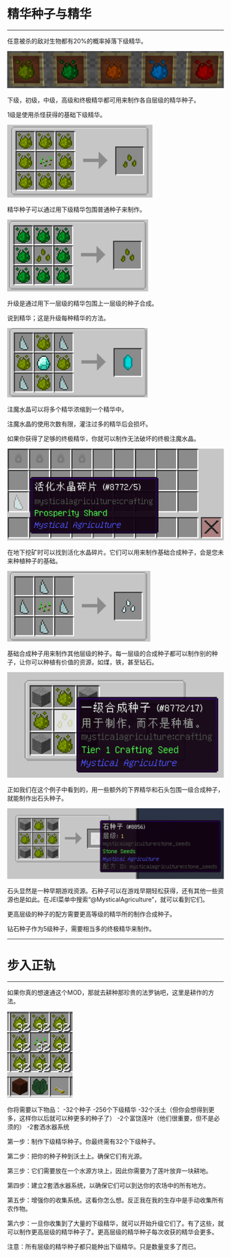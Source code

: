 # 精华种子与精华
___

任意被杀的敌对生物都有20%的概率掉落下级精华。

![模组中的五种不同可用精华](essences.png)

下级，初级，中级，高级和终极精华都可用来制作各自层级的精华种子。

1级是使用杀怪获得的基础下级精华。

![下级精华种子合成配方。查看JEI以获得帮助](inferiumseedstier1.png)

精华种子可以通过用下级精华包围普通种子来制作。

![初级精华种子合成配方。查看JEI以获得帮助](inferiumseedstier2.png)

升级是通过用下一层级的精华包围上一层级的种子合成。

说到精华；这是升级每种精华的方法。

![注魔水晶配方](infusioncrystal.png)

注魔水晶可以将多个精华浓缩到一个精华中。

注魔水晶的使用次数有限，灌注过多的精华后会损坏。

如果你获得了足够的终极精华，你就可以制作无法破坏的终极注魔水晶。

![活化水晶碎片物品](prosperityshard.png)

在地下挖矿时可以找到活化水晶碎片。它们可以用来制作基础合成种子，会是您未来种植种子的基础。

![基础合成种子](basecraftingseed.png)

基础合成种子用来制作其他层级的种子。每一层级的合成种子都可以制作别的种子，让你可以种植有价值的资源，如煤，铁，甚至钻石。

![例子](stoneseedsrecipe1.png)

正如我们在这个例子中看到的，用一些额外的下界精华和石头包围一级合成种子，就能制作出石头种子。

![继续这个例子](stoneseedsrecipe2.png)

石头显然是一种早期游戏资源。石种子可以在游戏早期轻松获得，还有其他一些资源也是如此。在JEI菜单中搜索“@MysticalAgriculture”，就可以看到它们。

更高层级的种子的配方需要更高等级的精华所的制作合成种子。

钻石种子作为5级种子，需要相当多的终极精华来制作。
___

# 步入正轨
___

如果你真的想速通这个MOD，那就去耕种那珍贵的法罗钠吧，这里是耕作的方法。

![完结这个模组你需要的物品](supplies.png)

你将需要以下物品：
-32个种子
-256个下级精华
-32个沃土（但你会想得到更多，这样你以后就可以种更多的种子了）
-2个富饶莲叶（他们很重要，但不是必须的）
-2套洒水器系统

第一步：制作下级精华种子。你最终需有32个下级种子。

第二步：把你的种子种到沃土上。确保它们有光源。

第三步：它们需要放在一个水源方块上，因此你需要为了莲叶放弃一块耕地。

第四步：建立2套洒水器系统，以确保它们可以到达你的农场中的所有地方。

第五步：增强你的收集系统。这看你怎么想。反正我在我的生存中是手动收集所有农作物。

第六步：一旦你收集到了大量的下级精华，就可以开始升级它们了。有了这些，就可以制作更高层级的精华种子了。更高层级的精华种子每次收获的精华会更多。

注意：所有层级的精华种子都只能种出下级精华。只是数量变多了而已。





